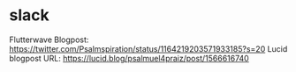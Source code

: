 # slack
Flutterwave Blogpost: https://twitter.com/Psalmspiration/status/1164219203571933185?s=20
Lucid blogpost URL:   https://lucid.blog/psalmuel4praiz/post/1566616740
